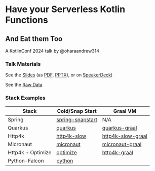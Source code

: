 # Have your Serverless Kotlin Functions
## And Eat them Too

A KotlinConf 2024 talk by @oharaandrew314


### Talk Materials

See the [Slides](https://docs.google.com/presentation/d/1TjKBs3sJdheyEI9C2M1GAaBeDxfhD3emaPRQgm9NB3Q)
(as [PDF](https://docs.google.com/presentation/d/1TjKBs3sJdheyEI9C2M1GAaBeDxfhD3emaPRQgm9NB3Q/export?format=pdf),
[PPTX](https://docs.google.com/presentation/d/1TjKBs3sJdheyEI9C2M1GAaBeDxfhD3emaPRQgm9NB3Q/export?format=pptx)),
or on [SpeakerDeck](https://speakerdeck.com/oharaandrew314/have-your-serverless-kotlin-functions-and-eat-them-too))

See the [Raw Data](https://docs.google.com/spreadsheets/d/1u9ss-tR0dwroMjrHDlyIodC7Ci3KQwW6OzfDs_N9DbA)


### Stack Examples

| Stack             | Cold/Snap Start                                                                                                    | Graal VM                                                                                                             |
|-------------------|--------------------------------------------------------------------------------------------------------------------|----------------------------------------------------------------------------------------------------------------------|
| Spring            | [spring-snapstart](https://github.com//oharaandrew314/have-your-serverless-kotlin-functions/tree/spring-snapstart) | N/A                                                                                                                  |
| Quarkus           | [quarkus](https://github.com//oharaandrew314/have-your-serverless-kotlin-functions/tree/quarkus)                   | [quarkus-graal](https://github.com//oharaandrew314/have-your-serverless-kotlin-functions/tree/quarkus-graal)         |
| Http4k            | [http4k-slow](https://github.com//oharaandrew314/have-your-serverless-kotlin-functions/tree/http4k-slow)           | [http4k-slow-graal](https://github.com//oharaandrew314/have-your-serverless-kotlin-functions/tree/http4k-slow-graal) |
| Micronaut         | [micronaut](https://github.com//oharaandrew314/have-your-serverless-kotlin-functions/tree/micronaut)               | [micronaut-graal](https://github.com//oharaandrew314/have-your-serverless-kotlin-functions/tree/micronaut-graal)     |
| Http4k + Optimize | [optimize](https://github.com//oharaandrew314/have-your-serverless-kotlin-functions/tree/optimize)                 | [http4k-graal](https://github.com//oharaandrew314/have-your-serverless-kotlin-functions/tree/http4k-graal)           |                                                                                                      |
| Python-Falcon     | [python](https://github.com//oharaandrew314/have-your-serverless-kotlin-functions/tree/python)                     |                                                                                                                      |                                                                                                      |
